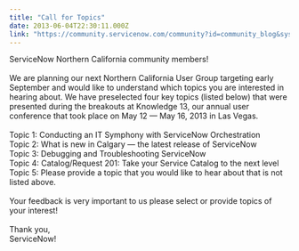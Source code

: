 ```yaml
---
title: "Call for Topics"
date: 2013-06-04T22:30:11.000Z
link: "https://community.servicenow.com/community?id=community_blog&sys_id=583d2ae5dbd0dbc01dcaf3231f961998"
---
```

<p>ServiceNow Northern California community members!<br /><br />We are planning our next Northern California User Group targeting early September and would like to understand which topics you are interested in hearing about. We have preselected four key topics (listed below) that were presented during the breakouts at Knowledge 13, our annual user conference that took place on May 12 — May 16, 2013 in Las Vegas.<br /><!--break--><br />Topic 1: Conducting an IT Symphony with ServiceNow Orchestration<br />Topic 2: What is new in Calgary — the latest release of ServiceNow<br />Topic 3: Debugging and Troubleshooting ServiceNow<br />Topic 4: Catalog/Request 201: Take your Service Catalog to the next level<br />Topic 5: Please provide a topic that you would like to hear about that is not listed above.<br /><br />Your feedback is very important to us please select or provide topics of your interest!<br /><br />Thank you,<br />ServiceNow!</p>